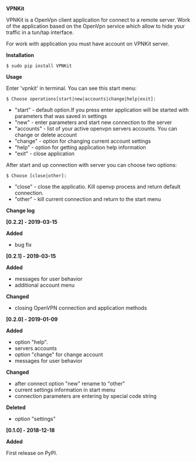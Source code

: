 **VPNKit**

VPNKit is a OpenVpn client application for connect to a remote server. Work of the application based on the OpenVpn service which allow to hide your traffic in a tun/tap interface.

For work with application you must have  account on VPNKit server.

**Installation**

    $ sudo pip install VPNKit

**Usage**

Enter 'vpnkit' in terminal. You can see this start menu:

    $ Choose operations[start|new|accounts|change|help|exit]: 

- "start" - default option.If you press enter application will be started with parameters that was saved in settings 
- "new" - enter parameters  and start new connection to the server
- "accounts" - list of your active openvpn servers accounts. You can change or delete account
- "change" - option for changing current account settings
- "help" - option for getting application help information
- "exit" - close application

After start and up connection with server you can choose two options:

    $ Choose [close|other]: 

- "close" - close the applicatio. Kill openvp process and return default connection.
- "other" - kill current connection and return to the start menu


**Change log**


**[0.2.2] - 2019-03-15**

 **Added**

- bug fix

**[0.2.1] - 2019-03-15**

 **Added**

- messages for user behavior
- additional account menu


**Changed**

- closing OpenVPN connection and application methods


**[0.2.0] - 2019-01-09**

 **Added**

- option "help".
- servers accounts
- option "change" for change account
- messages for user behavior


**Changed**

- after connect option "new" rename to "other"
- current settings information in start menu 
- connection parameters are entering by special code string


**Deleted**
- option "settings"


**[0.1.0] - 2018-12-18**

  **Added**

First release on PyPI.
